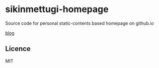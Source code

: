 # sikinmettugi-homepage

Source code for personal static-contents based homepage on github.io

[blog](sikinmettugi.github.io/blog/)

## Licence

MIT
